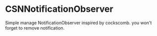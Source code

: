 # CSNNotificationObserver

Simple manage NotificationObserver inspired by cockscomb. you won't forget to remove notification.